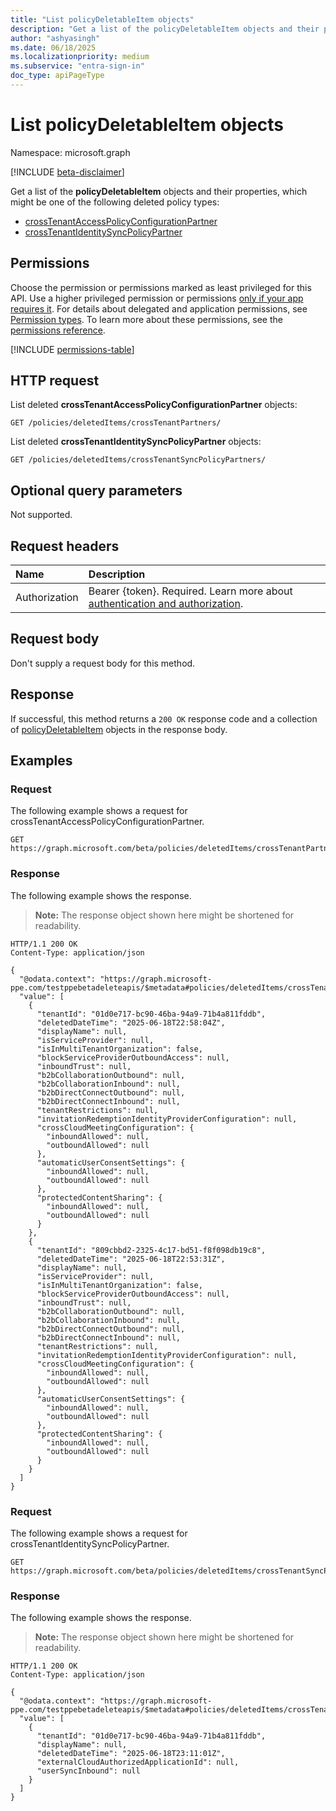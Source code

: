```yaml
---
title: "List policyDeletableItem objects"
description: "Get a list of the policyDeletableItem objects and their properties."
author: "ashyasingh"
ms.date: 06/18/2025
ms.localizationpriority: medium
ms.subservice: "entra-sign-in"
doc_type: apiPageType
---
```


# List policyDeletableItem objects

Namespace: microsoft.graph

[!INCLUDE [beta-disclaimer](../../includes/beta-disclaimer.md)]

Get a list of the **policyDeletableItem** objects and their properties, which might be one of the following deleted policy types:
- [crossTenantAccessPolicyConfigurationPartner](../resources/crosstenantaccesspolicyconfigurationpartner.md)
- [crossTenantIdentitySyncPolicyPartner](../resources/crosstenantidentitysyncpolicypartner.md)

## Permissions

Choose the permission or permissions marked as least privileged for this API. Use a higher privileged permission or permissions [only if your app requires it](/graph/permissions-overview#best-practices-for-using-microsoft-graph-permissions). For details about delegated and application permissions, see [Permission types](/graph/permissions-overview#permission-types). To learn more about these permissions, see the [permissions reference](/graph/permissions-reference).

<!-- {
  "blockType": "permissions",
  "name": "policydeletableitem-list-permissions"
}
-->
[!INCLUDE [permissions-table](../includes/permissions/policydeletableitem-list-permissions.md)]

## HTTP request

List deleted **crossTenantAccessPolicyConfigurationPartner** objects:
<!-- {
  "blockType": "ignored"
}
-->
```HTTP
GET /policies/deletedItems/crossTenantPartners/
```

List deleted **crossTenantIdentitySyncPolicyPartner** objects:
<!-- {
  "blockType": "ignored"
}
-->
```HTTP
GET /policies/deletedItems/crossTenantSyncPolicyPartners/
```

## Optional query parameters

Not supported.

## Request headers

|Name|Description|
|:---|:---|
|Authorization|Bearer {token}. Required. Learn more about [authentication and authorization](/graph/auth/auth-concepts).|

## Request body

Don't supply a request body for this method.

## Response

If successful, this method returns a `200 OK` response code and a collection of [policyDeletableItem](../resources/policydeletableitem.md) objects in the response body.

## Examples

### Request

The following example shows a request for crossTenantAccessPolicyConfigurationPartner.
<!-- {
  "blockType": "request",
  "name": "list_policydeletableitem"
}
-->
```HTTP
GET https://graph.microsoft.com/beta/policies/deletedItems/crossTenantPartners/
```


### Response

The following example shows the response.
>**Note:** The response object shown here might be shortened for readability.
<!-- {
  "blockType": "response",
  "truncated": true,
  "@odata.type": "microsoft.graph.policyDeletableItem"
}
-->
```http
HTTP/1.1 200 OK
Content-Type: application/json

{
  "@odata.context": "https://graph.microsoft-ppe.com/testppebetadeleteapis/$metadata#policies/deletedItems/crossTenantPartners",
  "value": [
    {
      "tenantId": "01d0e717-bc90-46ba-94a9-71b4a811fddb",
      "deletedDateTime": "2025-06-18T22:58:04Z",
      "displayName": null,
      "isServiceProvider": null,
      "isInMultiTenantOrganization": false,
      "blockServiceProviderOutboundAccess": null,
      "inboundTrust": null,
      "b2bCollaborationOutbound": null,
      "b2bCollaborationInbound": null,
      "b2bDirectConnectOutbound": null,
      "b2bDirectConnectInbound": null,
      "tenantRestrictions": null,
      "invitationRedemptionIdentityProviderConfiguration": null,
      "crossCloudMeetingConfiguration": {
        "inboundAllowed": null,
        "outboundAllowed": null
      },
      "automaticUserConsentSettings": {
        "inboundAllowed": null,
        "outboundAllowed": null
      },
      "protectedContentSharing": {
        "inboundAllowed": null,
        "outboundAllowed": null
      }
    },
    {
      "tenantId": "809cbbd2-2325-4c17-bd51-f8f098db19c8",
      "deletedDateTime": "2025-06-18T22:53:31Z",
      "displayName": null,
      "isServiceProvider": null,
      "isInMultiTenantOrganization": false,
      "blockServiceProviderOutboundAccess": null,
      "inboundTrust": null,
      "b2bCollaborationOutbound": null,
      "b2bCollaborationInbound": null,
      "b2bDirectConnectOutbound": null,
      "b2bDirectConnectInbound": null,
      "tenantRestrictions": null,
      "invitationRedemptionIdentityProviderConfiguration": null,
      "crossCloudMeetingConfiguration": {
        "inboundAllowed": null,
        "outboundAllowed": null
      },
      "automaticUserConsentSettings": {
        "inboundAllowed": null,
        "outboundAllowed": null
      },
      "protectedContentSharing": {
        "inboundAllowed": null,
        "outboundAllowed": null
      }
    }
  ]
}
```

### Request

The following example shows a request for crossTenantIdentitySyncPolicyPartner.
<!-- {
  "blockType": "request",
  "name": "list_policydeletableitem"
}
-->
```HTTP
GET https://graph.microsoft.com/beta/policies/deletedItems/crossTenantSyncPolicyPartners/
```


### Response

The following example shows the response.
>**Note:** The response object shown here might be shortened for readability.
<!-- {
  "blockType": "response",
  "truncated": true,
  "@odata.type": "microsoft.graph.policyDeletableItem"
}
-->
```http
HTTP/1.1 200 OK
Content-Type: application/json

{
  "@odata.context": "https://graph.microsoft-ppe.com/testppebetadeleteapis/$metadata#policies/deletedItems/crossTenantSyncPolicyPartners",
  "value": [
    {
      "tenantId": "01d0e717-bc90-46ba-94a9-71b4a811fddb",
      "displayName": null,
      "deletedDateTime": "2025-06-18T23:11:01Z",
      "externalCloudAuthorizedApplicationId": null,
      "userSyncInbound": null
    }
  ]
}
```